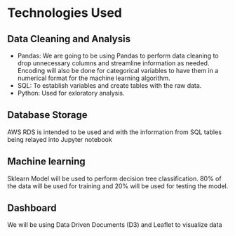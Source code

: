 # Technologies Used

## Data Cleaning and Analysis 
- Pandas: We are going to be using Pandas to perform data cleaning to drop unnecessary columns and streamline information as needed. Encoding will also be done for categorical variables to have them in a numerical format for the machine learning algorithm.
- SQL: To establish variables and create tables with the raw data.
- Python: Used for exloratory analysis.

## Database Storage
AWS RDS is intended to be used and with the information from SQL tables being relayed into Jupyter notebook

## Machine learning 
Sklearn Model will be used to perform decision tree classification. 80% of the data will be used for training and 20% will be used for testing the model.  

## Dashboard
We will be using Data Driven Documents (D3) and Leaflet to visualize data
